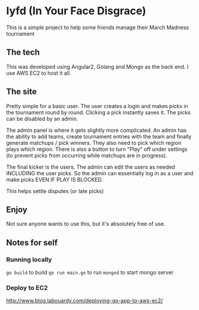 # Iyfd (In Your Face Disgrace)

This is a simple project to help some friends manage their March Madness tournament

## The tech

This was developed using Angular2, Golang and Mongo as the back end.  I use AWS EC2 to host it all.

## The site

Pretty simple for a basic user.  The user creates a login and makes picks in the tournament round by round.
Clicking a pick instantly saves it.  The picks can be disabled by an admin.

The admin panel is where it gets slightly more complicated.  An admin has the ability to add teams, create tournament
entries with the team and finally generate matchups / pick winners.  They also need to pick which region plays which region.
There is also a button to turn "Play" off under settings (to prevent picks from occurring while matchups are in progress).

The final kicker is the users.  The admin can edit the users as needed INCLUDING the user picks.  So the admin can
essentially log in as a user and make picks EVEN IF PLAY IS BLOCKED.

This helps settle disputes (or late picks)

## Enjoy

Not sure anyone wants to use this, but it's absolutely free of use.

## Notes for self

### Running locally
`go build` to build
`go run main.go` to run
`mongod` to start mongo server

### Deploy to EC2

http://www.blog.labouardy.com/deploying-go-app-to-aws-ec2/
